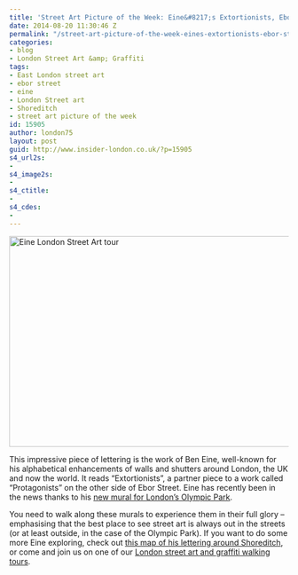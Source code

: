 ```yaml
---
title: 'Street Art Picture of the Week: Eine&#8217;s Extortionists, Ebor Street, Shoreditch'
date: 2014-08-20 11:30:46 Z
permalink: "/street-art-picture-of-the-week-eines-extortionists-ebor-street-shoreditch/"
categories:
- blog
- London Street Art &amp; Graffiti
tags:
- East London street art
- ebor street
- eine
- London Street art
- Shoreditch
- street art picture of the week
id: 15905
author: london75
layout: post
guid: http://www.insider-london.co.uk/?p=15905
s4_url2s:
- 
s4_image2s:
- 
s4_ctitle:
- 
s4_cdes:
- 
---
```


[<img class="size-full wp-image-15907 aligncenter" src="/wp-content/uploads/2014/08/Eine-Ebor-Street.jpg" alt="Eine London Street Art tour" width="569" height="380" />](/wp-content/uploads/2014/08/Eine-Ebor-Street.jpg)

This impressive piece of lettering is the work of Ben Eine, well-known for his alphabetical enhancements of walls and shutters around London, the UK and now the world. It reads &#8220;Extortionists&#8221;, a partner piece to a work called &#8220;Protagonists&#8221; on the other side of Ebor Street. Eine has recently been in the news thanks to his <a href="http://inspiringcity.com/2014/06/30/street-artist-ben-eine-creates-the-review-a-massive-mural-in-the-heart-of-londons-olympic-park/" target="_blank">new mural for London&#8217;s Olympic Park</a>.

You need to walk along these murals to experience them in their full glory &#8211; emphasising that the best place to see street art is always out in the streets (or at least outside, in the case of the Olympic Park). If you want to do some more Eine exploring, check out <a href="https://maps.google.co.uk/maps/u/0/ms?ie=UTF8&hl=en&msa=0&msid=101834655427280418288.00043a5421519e02ac033&z=15&om=1&dg=feature" target="_blank">this map of his lettering around Shoreditch</a>, or come and join us on one of our <a href="http://www.insider-london.co.uk/london-graffiti-artists-walking-tours/" target="_blank">London street art and graffiti walking tours</a>.